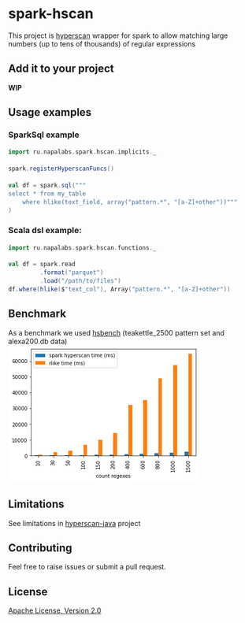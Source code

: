 # spark-hscan
This project is [hyperscan](https://github.com/intel/hyperscan) wrapper for spark to allow matching large numbers (up to tens of thousands) 
of regular expressions

## Add it to your project
**WIP**

## Usage examples
### SparkSql example
```scala
import ru.napalabs.spark.hscan.implicits._

spark.registerHyperscanFuncs()

val df = spark.sql("""
select * from my_table 
    where hlike(text_field, array("pattern.*", "[a-Z]+other"))"""
)
```
### Scala dsl example:
```scala
import ru.napalabs.spark.hscan.functions._

val df = spark.read
         .format("parquet")
         .load("/path/to/files")
df.where(hlike($"text_col"), Array("pattern.*", "[a-Z]+other"))
```
## Benchmark
As a benchmark we used [hsbench](https://01.org/hyperscan/blogs/jpviiret/2017/performance-analysis-hyperscan-hsbench) (teakettle_2500 pattern set and alexa200.db data)
![benchmark results](bench.png)
## Limitations
See limitations in [hyperscan-java](https://github.com/gliwka/hyperscan-java) project
## Contributing
Feel free to raise issues or submit a pull request.
 
## License
[Apache License, Version 2.0](LICENSE)